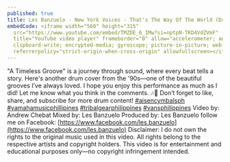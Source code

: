 ```yaml
---
published: true
title: Les Banzuelo - New York Voices - That's The Way Of The World (Drum Cover)
embedCode: <iframe width="560" height="315"
  src="https://www.youtube.com/embed/TMZDE_6_IMw?si=nptpN-TKD4VdZVmF"
  title="YouTube video player" frameborder="0" allow="accelerometer; autoplay;
  clipboard-write; encrypted-media; gyroscope; picture-in-picture; web-share"
  referrerpolicy="strict-origin-when-cross-origin" allowfullscreen></iframe>
---
```

"A Timeless Groove" is a journey through sound, where every beat tells a story. Here's another drum cover from the '90s—one of the beautiful grooves I’ve always loved. I hope you enjoy this performance as much as I did! Let me know what you think in the comments. 🎶🥁 Don’t forget to like, share, and subscribe for more drum content! [#aisencymbalsph](https://www.youtube.com/hashtag/aisencymbalsph) [#yamahamusicphillipines](https://www.youtube.com/hashtag/yamahamusicphillipines) [#tribalgearphilippines](https://www.youtube.com/hashtag/tribalgearphilippines) [#vansphilippines](https://www.youtube.com/hashtag/vansphilippines) Video by: Andrew Chebat Mixed by: Les Banzuelo Produced by: Les Banzuelo follow me on Facebook: [https://www.facebook.com/les.banzuelo](https://www.facebook.com/les.banzuelo) Disclaimer: I do not own the rights to the original music used in this video. All rights belong to the respective artists and copyright holders. This video is for entertainment and educational purposes only—no copyright infringement intended.